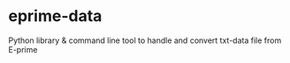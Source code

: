 # eprime-data
Python library &amp; command line tool to handle and convert txt-data file from E-prime
